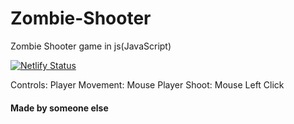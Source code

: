 # Zombie-Shooter
Zombie Shooter game in js(JavaScript)

[![Netlify Status](https://api.netlify.com/api/v1/badges/09d8fc22-d87a-4e5d-9573-d680c4db02fe/deploy-status)](https://zombie-shooter.netlify.com/)

Controls: Player Movement: Mouse          Player Shoot: Mouse Left Click 

#### Made by someone else
